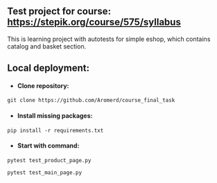 ## Test project for course: https://stepik.org/course/575/syllabus

This is learning project with autotests for simple eshop, which contains catalog and basket section.

## Local deployment:
- #### Clone repository: 
~~~ 
git clone https://github.com/Aromerd/course_final_task
~~~

- #### Install missing packages:
~~~ 
pip install -r requirements.txt
~~~
- #### Start with command:
~~~ 
pytest test_product_page.py
~~~
~~~
pytest test_main_page.py
~~~
